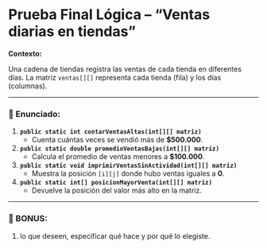 # **Prueba Final Lógica – “Ventas diarias en tiendas”**

**Contexto:**

Una cadena de tiendas registra las ventas de cada tienda en diferentes días. La matriz `ventas[][]` representa cada tienda (fila) y los días (columnas).

---

### 🔧 Enunciado:

1. **`public static int contarVentasAltas(int[][] matriz)`**
    - Cuenta cuántas veces se vendió más de **$500.000**.
2. **`public static double promedioVentasBajas(int[][] matriz)`**
    - Calcula el promedio de ventas menores a **$100.000**.
3. **`public static void imprimirVentasSinActividad(int[][] matriz)`**
    - Muestra la posición `[i][j]` donde hubo ventas iguales a **0**.
4. **`public static int[] posicionMayorVenta(int[][] matriz)`**
    - Devuelve la posición del valor más alto en la matriz.

---

### 🎯 BONUS:

1. lo que deseen, especificar qué hace y por qué lo elegiste.
